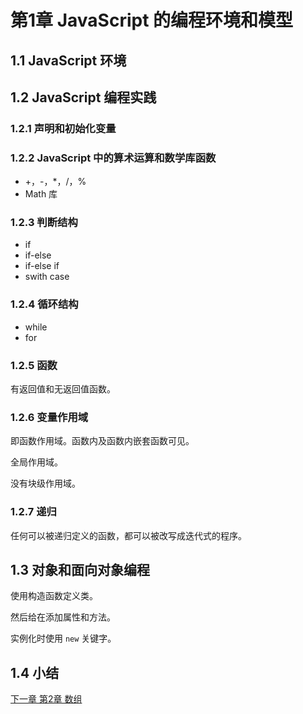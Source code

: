 # 第1章 JavaScript 的编程环境和模型

## 1.1 JavaScript 环境

## 1.2 JavaScript 编程实践

### 1.2.1 声明和初始化变量

### 1.2.2 JavaScript 中的算术运算和数学库函数

* +，-，\*，/，%
* Math 库

### 1.2.3 判断结构

* if
* if-else
* if-else if
* swith case

### 1.2.4 循环结构

* while
* for

### 1.2.5 函数

有返回值和无返回值函数。

### 1.2.6 变量作用域

即函数作用域。函数内及函数内嵌套函数可见。

全局作用域。

没有块级作用域。

### 1.2.7 递归

任何可以被递归定义的函数，都可以被改写成迭代式的程序。

## 1.3 对象和面向对象编程

使用构造函数定义类。

然后给在添加属性和方法。

实例化时使用 `new` 关键字。

## 1.4 小结

[下一章 第2章 数组](../2Array)
